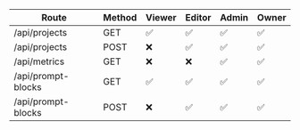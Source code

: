 | Route | Method | Viewer | Editor | Admin | Owner |
|-------|--------|--------|--------|-------|-------|
| /api/projects | GET | ✅ | ✅ | ✅ | ✅ |
| /api/projects | POST | ❌ | ✅ | ✅ | ✅ |
| /api/metrics | GET | ❌ | ❌ | ✅ | ✅ |
| /api/prompt-blocks | GET | ✅ | ✅ | ✅ | ✅ |
| /api/prompt-blocks | POST | ❌ | ✅ | ✅ | ✅ |

